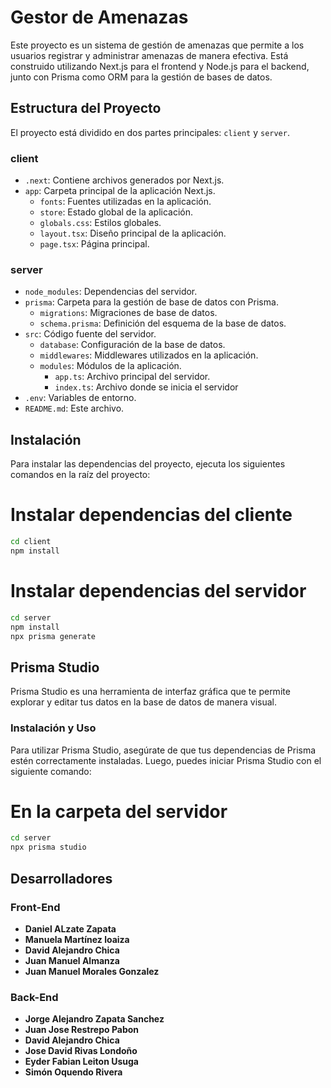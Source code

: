 # Gestor de Amenazas

Este proyecto es un sistema de gestión de amenazas que permite a los usuarios registrar y administrar amenazas de manera efectiva. Está construido utilizando Next.js para el frontend y Node.js para el backend, junto con Prisma como ORM para la gestión de bases de datos.

## Estructura del Proyecto

El proyecto está dividido en dos partes principales: `client` y `server`.

### client

- `.next`: Contiene archivos generados por Next.js.
- `app`: Carpeta principal de la aplicación Next.js.
  - `fonts`: Fuentes utilizadas en la aplicación.
  - `store`: Estado global de la aplicación.
  - `globals.css`: Estilos globales.
  - `layout.tsx`: Diseño principal de la aplicación.
  - `page.tsx`: Página principal.

### server

- `node_modules`: Dependencias del servidor.
- `prisma`: Carpeta para la gestión de base de datos con Prisma.
  - `migrations`: Migraciones de base de datos.
  - `schema.prisma`: Definición del esquema de la base de datos.
- `src`: Código fuente del servidor.
  - `database`: Configuración de la base de datos.
  - `middlewares`: Middlewares utilizados en la aplicación.
  - `modules`: Módulos de la aplicación.
    - `app.ts`: Archivo principal del servidor.
    - `index.ts`: Archivo donde se inicia el servidor
- `.env`: Variables de entorno.
- `README.md`: Este archivo.

## Instalación

Para instalar las dependencias del proyecto, ejecuta los siguientes comandos en la raíz del proyecto:

# Instalar dependencias del cliente
```bash
cd client
npm install
```

# Instalar dependencias del servidor
```bash
cd server
npm install
npx prisma generate
```

## Prisma Studio

Prisma Studio es una herramienta de interfaz gráfica que te permite explorar y editar tus datos en la base de datos de manera visual.

### Instalación y Uso

Para utilizar Prisma Studio, asegúrate de que tus dependencias de Prisma estén correctamente instaladas. Luego, puedes iniciar Prisma Studio con el siguiente comando:

# En la carpeta del servidor
```bash
cd server
npx prisma studio
```

## Desarrolladores

### Front-End
- **Daniel ALzate Zapata**
- **Manuela Martínez loaiza**
- **David Alejandro Chica**
- **Juan Manuel Almanza**
- **Juan Manuel Morales Gonzalez**
  
### Back-End
- **Jorge Alejandro Zapata Sanchez**
- **Juan Jose Restrepo Pabon**
- **David Alejandro Chica**
- **Jose David Rivas Londoño**
- **Eyder Fabian Leiton Usuga**
- **Simón Oquendo Rivera**
